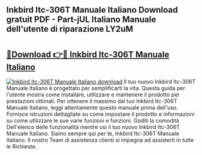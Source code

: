 ## Inkbird Itc-306T Manuale Italiano Download gratuit PDF - Part-jUL Italiano Manuale dell'utente di riparazione LY2uM

# <h2><a href="http://df961sb.blite.top/?on=Inkbird+Itc-306T+Manuale+Italiano">🔗Download 👉🔴 Inkbird Itc-306T Manuale Italiano</a></h2>

[![Inkbird Itc-306T Manuale Italiano download](https://i.imgur.com/lujVjoI.png)](http://df961sb.blite.top/?on=Inkbird+Itc-306T+Manuale+Italiano)
Il tuo nuovo Inkbird Itc-306T Manuale Italiano è progettato per semplificarti la vita. Questa guida per l'utente mostra come installare, utilizzare e mantenere il prodotto per prestazioni ottimali. Per ottenere il massimo dal tuo Inkbird Itc-306T Manuale Italiano, leggi attentamente questo manuale prima dell'uso. Fornisce istruzioni dettagliate su come impostare il prodotto e informazioni su come utilizzare le sue varie funzioni e funzioni. Goditi la comodità Dell'elenco delle funzionalità mentre usi il tuo nuovo Inkbird Itc-306T Manuale Italiano. Siamo sempre qui per te, Inkbird Itc-306T Manuale Italiano. Il nostro Team di assistenza clienti si impegna ad assisterti in tutte le Richieste.
